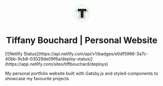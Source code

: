 <p align="center">
  <a href="https://www.tiffbouchard.com">
    <img alt="tiff" src="src/images/logo.png" width="60" />
  </a>
</p>
<h1 align="center">
  Tiffany Bouchard | Personal Website
</h1>
 [![Netlify Status](https://api.netlify.com/api/v1/badges/e0df5966-3a7c-40bb-9cb8-03029de09f6a/deploy-status)](https://app.netlify.com/sites/tiffbouchard/deploys)


My personal portfolio website built with Gatsby.js and styled-components to showcase my favourite projects

